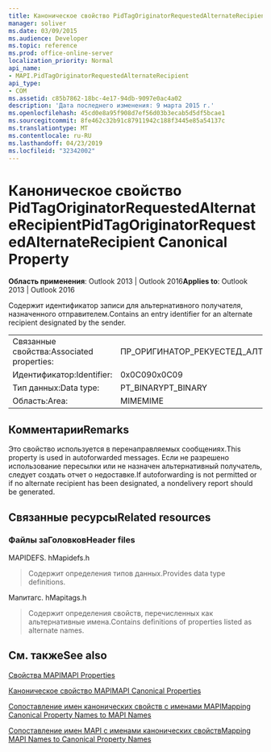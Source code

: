 ```yaml
---
title: Каноническое свойство PidTagOriginatorRequestedAlternateRecipient
manager: soliver
ms.date: 03/09/2015
ms.audience: Developer
ms.topic: reference
ms.prod: office-online-server
localization_priority: Normal
api_name:
- MAPI.PidTagOriginatorRequestedAlternateRecipient
api_type:
- COM
ms.assetid: c85b7862-18bc-4e17-94db-9097e0ac4a02
description: 'Дата последнего изменения: 9 марта 2015 г.'
ms.openlocfilehash: 45cd0e8a95f908d7ef56d03b3ecab5d5df5bcae1
ms.sourcegitcommit: 8fe462c32b91c87911942c188f3445e85a54137c
ms.translationtype: MT
ms.contentlocale: ru-RU
ms.lasthandoff: 04/23/2019
ms.locfileid: "32342002"
---
```

# <a name="pidtagoriginatorrequestedalternaterecipient-canonical-property"></a><span data-ttu-id="6c012-103">Каноническое свойство PidTagOriginatorRequestedAlternateRecipient</span><span class="sxs-lookup"><span data-stu-id="6c012-103">PidTagOriginatorRequestedAlternateRecipient Canonical Property</span></span>

  
  
<span data-ttu-id="6c012-104">**Область применения**: Outlook 2013 | Outlook 2016</span><span class="sxs-lookup"><span data-stu-id="6c012-104">**Applies to**: Outlook 2013 | Outlook 2016</span></span> 
  
<span data-ttu-id="6c012-105">Содержит идентификатор записи для альтернативного получателя, назначенного отправителем.</span><span class="sxs-lookup"><span data-stu-id="6c012-105">Contains an entry identifier for an alternate recipient designated by the sender.</span></span>
  
|||
|:-----|:-----|
|<span data-ttu-id="6c012-106">Связанные свойства:</span><span class="sxs-lookup"><span data-stu-id="6c012-106">Associated properties:</span></span>  <br/> |<span data-ttu-id="6c012-107">ПР_ОРИГИНАТОР_РЕКУЕСТЕД_АЛТЕРНАТЕ_РЕЦИПИЕНТ</span><span class="sxs-lookup"><span data-stu-id="6c012-107">PR_ORIGINATOR_REQUESTED_ALTERNATE_RECIPIENT</span></span>  <br/> |
|<span data-ttu-id="6c012-108">Идентификатор:</span><span class="sxs-lookup"><span data-stu-id="6c012-108">Identifier:</span></span>  <br/> |<span data-ttu-id="6c012-109">0x0C09</span><span class="sxs-lookup"><span data-stu-id="6c012-109">0x0C09</span></span>  <br/> |
|<span data-ttu-id="6c012-110">Тип данных:</span><span class="sxs-lookup"><span data-stu-id="6c012-110">Data type:</span></span>  <br/> |<span data-ttu-id="6c012-111">PT_BINARY</span><span class="sxs-lookup"><span data-stu-id="6c012-111">PT_BINARY</span></span>  <br/> |
|<span data-ttu-id="6c012-112">Область:</span><span class="sxs-lookup"><span data-stu-id="6c012-112">Area:</span></span>  <br/> |<span data-ttu-id="6c012-113">MIME</span><span class="sxs-lookup"><span data-stu-id="6c012-113">MIME</span></span>  <br/> |
   
## <a name="remarks"></a><span data-ttu-id="6c012-114">Комментарии</span><span class="sxs-lookup"><span data-stu-id="6c012-114">Remarks</span></span>

<span data-ttu-id="6c012-115">Это свойство используется в перенаправляемых сообщениях.</span><span class="sxs-lookup"><span data-stu-id="6c012-115">This property is used in autoforwarded messages.</span></span> <span data-ttu-id="6c012-116">Если не разрешено использование пересылки или не назначен альтернативный получатель, следует создать отчет о недоставке.</span><span class="sxs-lookup"><span data-stu-id="6c012-116">If autoforwarding is not permitted or if no alternate recipient has been designated, a nondelivery report should be generated.</span></span>
  
## <a name="related-resources"></a><span data-ttu-id="6c012-117">Связанные ресурсы</span><span class="sxs-lookup"><span data-stu-id="6c012-117">Related resources</span></span>

### <a name="header-files"></a><span data-ttu-id="6c012-118">Файлы заГоловков</span><span class="sxs-lookup"><span data-stu-id="6c012-118">Header files</span></span>

<span data-ttu-id="6c012-119">MAPIDEFS. h</span><span class="sxs-lookup"><span data-stu-id="6c012-119">Mapidefs.h</span></span>
  
> <span data-ttu-id="6c012-120">Содержит определения типов данных.</span><span class="sxs-lookup"><span data-stu-id="6c012-120">Provides data type definitions.</span></span>
    
<span data-ttu-id="6c012-121">Мапитагс. h</span><span class="sxs-lookup"><span data-stu-id="6c012-121">Mapitags.h</span></span>
  
> <span data-ttu-id="6c012-122">Содержит определения свойств, перечисленных как альтернативные имена.</span><span class="sxs-lookup"><span data-stu-id="6c012-122">Contains definitions of properties listed as alternate names.</span></span>
    
## <a name="see-also"></a><span data-ttu-id="6c012-123">См. также</span><span class="sxs-lookup"><span data-stu-id="6c012-123">See also</span></span>



[<span data-ttu-id="6c012-124">Свойства MAPI</span><span class="sxs-lookup"><span data-stu-id="6c012-124">MAPI Properties</span></span>](mapi-properties.md)
  
[<span data-ttu-id="6c012-125">Каноническое свойство MAPI</span><span class="sxs-lookup"><span data-stu-id="6c012-125">MAPI Canonical Properties</span></span>](mapi-canonical-properties.md)
  
[<span data-ttu-id="6c012-126">Сопоставление имен канонических свойств с именами MAPI</span><span class="sxs-lookup"><span data-stu-id="6c012-126">Mapping Canonical Property Names to MAPI Names</span></span>](mapping-canonical-property-names-to-mapi-names.md)
  
[<span data-ttu-id="6c012-127">Сопоставление имен MAPI с именами канонических свойств</span><span class="sxs-lookup"><span data-stu-id="6c012-127">Mapping MAPI Names to Canonical Property Names</span></span>](mapping-mapi-names-to-canonical-property-names.md)

